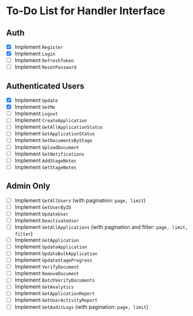 # To-Do List for Handler Interface

## Auth
- [x] Implement `Register`
- [x] Implement `Login`
- [ ] Implement `RefreshToken`
- [ ] Implement `ResetPassword`

## Authenticated Users
- [x] Implement `Update`
- [x] Implement `GetMe`
- [ ] Implement `Logout`
- [ ] Implement `CreateApplication`
- [ ] Implement `GetAllApplicationStatus`
- [ ] Implement `GetApplicationStatus`
- [ ] Implement `GetDocumentsByStage`
- [ ] Implement `UploadDocument`
- [ ] Implement `GetNotifications`
- [ ] Implement `AddStageNotes`
- [ ] Implement `GetStageNotes`

## Admin Only
- [ ] Implement `GetAllUsers` (with pagination: `page, limit`)
- [ ] Implement `GetUserByID`
- [ ] Implement `UpdateUser`
- [ ] Implement `DeactivateUser`
- [ ] Implement `GetAllApplications` (with pagination and filter: `page, limit, filter`)
- [ ] Implement `GetApplication`
- [ ] Implement `UpdateApplication`
- [ ] Implement `UpdateBulkApplication`
- [ ] Implement `UpdateStageProgress`
- [ ] Implement `VerifyDocument`
- [ ] Implement `RemoveDocument`
- [ ] Implement `BatchVerifyDocuments`
- [ ] Implement `GetAnalytics`
- [ ] Implement `GetApplicationReport`
- [ ] Implement `GetUserActivityReport`
- [ ] Implement `GetAuditLogs` (with pagination: `page, limit`)
